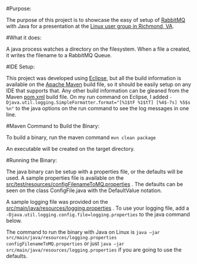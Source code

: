 #Purpose:

The purpose of this project is to showcase the easy of setup of [RabbitMQ](https://www.rabbitmq.com/) with Java for a presentation at the [Linux user group in Richmond, VA](https://www.meetup.com/RVALUG/). 

 

#What it does:

A java process watches a directory on the filesystem.  When a file a created, it writes the filename to a RabbitMQ Queue.



#IDE Setup:

This project was developed using [Eclipse](https://www.eclipse.org/), but all the build information is available on the [Apache Maven](https://maven.apache.org/) build file, so it should be easily setup on any IDE that supports that.  Any other build information can be gleaned from the Maven [pom.xml](./pom.xml) build file.  On my run command on Eclipse, I added `-Djava.util.logging.SimpleFormatter.format="[%1$tF %1$tT] [%4$-7s] %5$s %n"` to the java options on the run command to see the log messages in one line.

 
#Maven Command to Build the Binary:

To build a binary, run the maven command `mvn clean package`

An executable will be created on the target directory.


#Running the Binary:

The java binary can be setup with a properties file, or the defaults will be used.  A sample properties file is available on the [src/test/resources/configFilenameToMQ.properties](./src/test/resources/configFilenameToMQ.properties) . The defaults can be seen on the class ConfigFile.java with the DefaultValue notation.

A sample logging file was provided on the [src/main/java/resources/logging.properties](./src/main/java/resources/logging.properties) .  To use your logging file, add a ` -Djava.util.logging.config.file=logging.properties` to the java command below.

The command to run the binary with Java on Linux is `java –jar src/main/java/resources/logging.properties configFilenameToMQ.properties` or just `java –jar src/main/java/resources/logging.properties` if you are going to use the defaults.